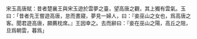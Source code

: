 宋玉高唐賦：昔者楚襄王與宋玉遊於雲夢之臺，望高唐之觀，其上獨有雲氣。玉曰：「昔者先王嘗遊高唐，怠而晝寢，夢見一婦人，曰：『妾巫山之女也，爲高唐之客。聞君遊高唐，願薦枕席。』王因幸之。去而辭曰：『妾在巫山之陽，高丘之阻，旦爲朝雲，暮爲」